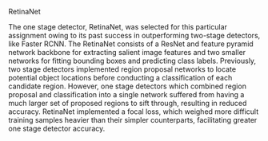 RetinaNet

The one stage detector, RetinaNet, was selected for this particular assignment owing to its past success in outperforming two-stage detectors, like Faster RCNN. The RetinaNet consists of a ResNet and feature pyramid network backbone for extracting salient image features and two smaller networks for fitting bounding boxes and predicting class labels. Previously, two stage detectors implemented region proposal networks to locate potential object locations before conducting a classification of each candidate region. However, one stage detectors which combined region proposal and classification into a single network suffered from having a much larger set of proposed regions to sift through, resulting in reduced accuracy. RetinaNet implemented a focal loss, which weighed more difficult training samples heavier than their simpler counterparts, facilitating greater one stage detector accuracy. 
